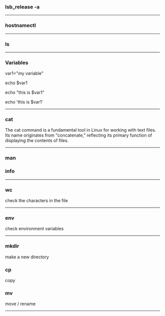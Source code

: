 ### lsb_release -a
---
### hostnamectl
---
### ls 
---

### Variables

var1="my variable"

echo $var1

echo "this is $var1"

echo 'this is $var1'

---
### cat

The cat command is a fundamental tool in Linux for working with text files. Its name originates from "concatenate," reflecting its primary function of displaying the contents of files.

---

### man 
### info

---

### wc 
check the characters in the file

---

### env 
check environment variables

---

### mkdir
make a new directory 

### cp 
copy 

### mv
move / rename 



---



